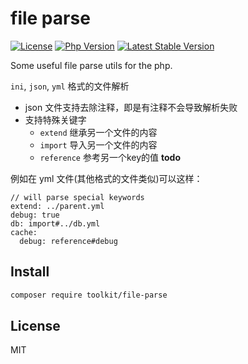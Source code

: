 # file parse

[![License](https://img.shields.io/packagist/l/php-toolkit/file-parse.svg?style=flat-square)](LICENSE)
[![Php Version](https://img.shields.io/badge/php-%3E=7.1.0-brightgreen.svg?maxAge=2592000)](https://packagist.org/packages/toolkit/file-parse)
[![Latest Stable Version](http://img.shields.io/packagist/v/toolkit/file-parse.svg)](https://packagist.org/packages/toolkit/file-parse)

Some useful file parse utils for the php.

`ini`, `json`, `yml` 格式的文件解析

- json 文件支持去除注释，即是有注释不会导致解析失败
- 支持特殊关键字 
  - `extend` 继承另一个文件的内容
  - `import` 导入另一个文件的内容
  - `reference` 参考另一个key的值 **todo**

例如在 yml 文件(其他格式的文件类似)可以这样：

```text
// will parse special keywords
extend: ../parent.yml
debug: true
db: import#../db.yml
cache:
  debug: reference#debug
```

## Install

```bash
composer require toolkit/file-parse
```

## License

MIT
